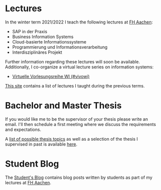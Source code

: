 # Lectures

In the winter term 2021/2022 I teach the following lectures at [FH Aachen](https://www.fh-aachen.de):

- SAP in der Praxis
- Business Information Systems
- Cloud-basierte Informationssysteme
- Programmierung und Informationsverarbeitung
- Interdisziplinäres Projekt

Further information regarding these lectures will soon be available.
Additionally, I co-organize a virtual lecture series on information systems:

- [Virtuelle Vorlesungsreihe WI (#vivowi)](https://taxxas.com/d.php?id=vvwi)

[This site](/teaching/previous_lectures) contains a list of lectures I taught
during the previous terms.

# Bachelor and Master Thesis

If you would like me to be the supervisor of your thesis please write an email.
I'll then schedule a first meeting where we discuss the requirements and expectations.

A [list of possible thesis topics](/teaching/thesis) as well as a selection of
the thesis I supervised in past is available [here](/teaching/thesis).

# Student Blog

The [Student's Blog](/student-blog/) contains blog posts written by students as
part of my lectures at [FH Aachen](https://www.fh-aachen.de).
